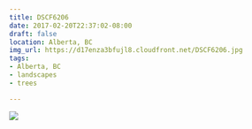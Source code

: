 ```yaml
---
title: DSCF6206
date: 2017-02-20T22:37:02-08:00
draft: false
location: Alberta, BC
img_url: https://d17enza3bfujl8.cloudfront.net/DSCF6206.jpg
tags:
- Alberta, BC
- landscapes
- trees

---
```


![](https://d17enza3bfujl8.cloudfront.net/DSCF6206.jpg)

